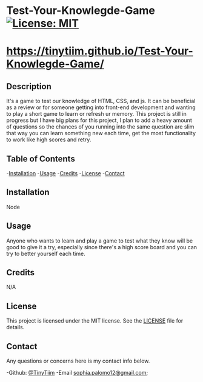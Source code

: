 # Test-Your-Knowlegde-Game [![License: MIT](https://img.shields.io/badge/License-MIT-yellow.svg)](https://opensource.org/licenses/MIT)

  # https://tinytiim.github.io/Test-Your-Knowlegde-Game/

  ## Description

  It's a game to test our knowledge of HTML, CSS, and js. It can be beneficial as a review or for someone getting into front-end development and wanting to play a short game to learn or refresh ur memory. This project is still in progress but I have big plans for this project, I plan to add a heavy amount of questions so the chances of you running into the same question are slim that way you can learn something new each time, get the most functionality to work like high scores and retry.

  ## Table of Contents

  -[Installation](#installation)
  -[Usage](#usage)
  -[Credits](#credits)
  -[License](#license)
  -[Contact](#contact)

  ## Installation

  Node
  
  ## Usage
  
  Anyone who wants to learn and play a game to test what they know will be good to give it a try, especially since there's a high score board and you can try to better yourself each time.
  
  ## Credits
  
  N/A
  
  ## License
  
  
  This project is licensed under the MIT license. 
  See the [LICENSE](./LICENSE) file for details.

  ## Contact

  Any questions or concerns here is my contact info below.

  -Github: [@TinyTiim](https://github.com/TinyTiim)
  -Email sophia.palomo12@gmail.com;
